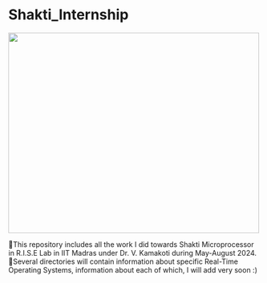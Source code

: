 # Shakti_Internship
<img src="https://shakti.org.in/img/shaktilogo.png" width="500" height="400">

🚀This repository includes all the work I did towards Shakti Microprocessor in R.I.S.E Lab in IIT Madras under Dr. V. Kamakoti during May-August 2024.
🚀Several directories will contain information about specific Real-Time Operating Systems, information about each of which, I will add very soon :)
